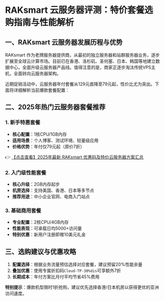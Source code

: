 # RAKsmart 云服务器评测：特价套餐选购指南与性能解析

## 一、RAKsmart 云服务器发展历程与优势

RAKsmart 作为老牌服务器提供商，从最初的独立服务器和站群服务器业务，逐步扩展至全球云计算市场。目前已在香港、洛杉矶、圣何塞、日本、韩国等地建立数据中心，全面升级云服务器产品线。值得注意的是，商家正逐步淘汰传统VPS主机，全面转向云服务器架构。

近期促销活动中，云服务器年付套餐从129元直降至79元起，性价比尤为突出。下面将详细解析当前爆款套餐配置：

## 二、2025年热门云服务器套餐推荐

### 1. 新手特惠套餐
- **核心配置**：1核CPU/1GB内存
- **适用场景**：个人博客、测试环境、轻量级应用
- **价格优势**：年付仅79元起（原价7折）

👉 [【点击查看】2025年最新 RAKsmart 优惠码及特价云服务器方案汇总](https://bit.ly/raksmart)

### 2. 入门级性能套餐
- **核心升级**：2GB内存起步
- **机房选择**：支持美国、香港、日本等多节点
- **推荐用途**：中小企业官网、电商入门站点

### 3. 基础商用套餐
- **专业配置**：2核CPU/4GB内存
- **性能表现**：可承载日均5000+访问量
- **特别优惠**：新用户注册即赠10美元礼金

## 三、选购建议与优惠攻略

1. **配置选择**：根据业务流量预估选择对应套餐，建议预留20%性能余量
2. **叠加优惠**：使用专属折扣码`Cloud-TP-30%dis`可享额外7折
3. **长期成本**：年付方案比月付平均节省45%费用

**特别提示**：爆款机型限时1折抢购，建议优先选择香港/日本机房以获得更优的亚洲访问速度。